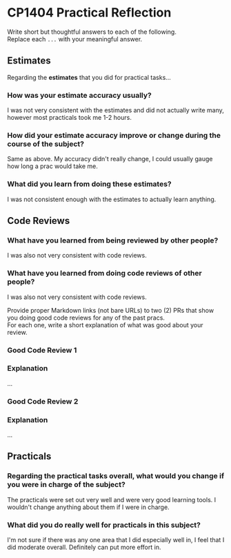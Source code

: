 # CP1404 Practical Reflection

Write short but thoughtful answers to each of the following.  
Replace each `...` with your meaningful answer.

## Estimates

Regarding the **estimates** that you did for practical tasks...

### How was your estimate accuracy usually?

I was not very consistent with the estimates and did not actually write many, however most practicals took me 1-2 hours. 

### How did your estimate accuracy improve or change during the course of the subject?

Same as above. My accuracy didn't really change, I could usually gauge how long a prac would take me. 

### What did you learn from doing these estimates?

I was not consistent enough with the estimates to actually learn anything. 

## Code Reviews

### What have you learned from being reviewed by other people?

I was also not very consistent with code reviews.

### What have you learned from doing code reviews of other people?

I was also not very consistent with code reviews.

Provide proper Markdown links (not bare URLs) to two (2) PRs that show you doing good code reviews for any of the past
pracs.  
For each one, write a short explanation of what was good about your review.

### Good Code Review 1

[]()

### Explanation

...

### Good Code Review 2

[]()

### Explanation

...

## Practicals

### Regarding the **practical tasks** overall, what would you change if you were in charge of the subject?

The practicals were set out very well and were very good learning tools. I wouldn't change anything about them if I were in charge. 

### What did you do really well for practicals in this subject?

I'm not sure if there was any one area that I did especially well in, I feel that I did moderate overall. Definitely can put more effort in. 
